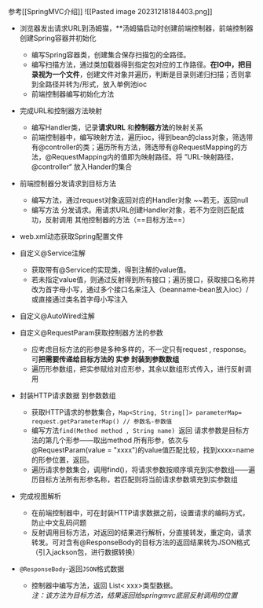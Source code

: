 
参考[[SpringMVC介绍]]
![[Pasted image 20231218184403.png]]


- 浏览器发出请求URL到汤姆猫，**汤姆猫启动时创建前端控制器，前端控制器创建Spring容器并初始化
	- 编写Spring容器类，创建集合保存扫描包的全路径。
	- 编写扫描方法，通过类加载器得到指定包对应的工作路径。**在IO中，把目录视为一个文件**，创建文件对象并遍历，判断是目录则递归扫描；否则拿到全路径并转为/形式，放入单例池ioc
	- 前端控制器编写初始化方法
- 完成URL和控制器方法映射
	- 编写Handler类，记录**请求URL** 和**控制器方法**的映射关系
	- 前端控制器中，编写映射方法，遍历ioc，得到bean的class对象，筛选带有@controller的类；遍历所有方法，筛选带有@RequestMapping的方法，@RequestMapping内的值即为映射路径。将 ”URL-映射路径，@controller“ 放入Hander的集合
- 前端控制器分发请求到目标方法
	- 编写方法，通过request对象返回对应的Handler对象   ~~若无，返回null
	- 编写方法 分发请求。用请求URL创建Handler对象，若不为空则匹配成功，反射调用 其他控制器的方法（==目标方法==）
- web.xml动态获取Spring配置文件
- 自定义@Service注解
	- 获取带有@Service的实现类，得到注解的value值。
	- 若未指定value值，则通过反射得到所有接口；遍历接口，获取接口名称并改为首字母小写，通过多个接口名来注入（beanname-bean放入ioc）/ 或直接通过类名首字母小写注入
- 自定义@AutoWired注解

- 自定义@RequestParam获取控制器方法的参数
	- 应考虑目标方法的形参是多种多样的，不一定只有request , response。可**把需要传递给目标方法的 实参 封装到参数数组**
	- 遍历形参数组，把实参赋给对应形参，其余以数组形式传入，进行反射调用

- 封装HTTP请求数据 到参数数组
	- 获取HTTP请求的参数集合，`Map<String, String[]> parameterMap= request.getParameterMap() // 参数名-参数值`
	- 编写方法`find(Method method , String name) `返回 请求参数是目标方法的第几个形参——取出method 所有形参，依次与@RequestParam(value = "xxxx")的value值匹配比较，找到xxxx=name的形参位置，返回。
	- 遍历请求参数集合，调用find()，将请求参数按顺序填充到实参数组——遍历目标方法所有形参名称，若匹配则将当前请求参数填充到实参数组

- 完成视图解析
	- 在前端控制器中，可在封装HTTP请求数据之前，设置请求的编码方式，防止中文乱码问题
	- 反射调用目标方法，对返回的结果进行解析，分直接转发，重定向，请求转发。可对含有@ResponseBody的目标方法的返回结果转为JSON格式（引入jackson包，进行数据转换）

- `@ResponseBody`-返回`JSON`格式数据
	- 控制器中编写方法，返回 List< xxx>类型数据。  
	 *注：该方法为目标方法，结果返回给springmvc底层反射调用的位置*   
	